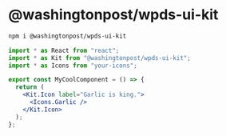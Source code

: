 # @washingtonpost/wpds-ui-kit

```bash
npm i @washingtonpost/wpds-ui-kit
```

```jsx
import * as React from "react";
import * as Kit from "@washingtonpost/wpds-ui-kit";
import * as Icons from "your-icons";

export const MyCoolComponent = () => {
  return (
    <Kit.Icon label="Garlic is king.">
      <Icons.Garlic />
    </Kit.Icon>
  );
};
```
